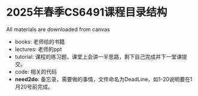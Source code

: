# 2025年春季CS6491课程目录结构
All materials are downloaded from canvas
- books: 老师给的书籍
- lectures: 老师的ppt
- tutorial: 课程的练习题，课堂上会讲一半思路，剩下自己完成并下一堂课提交。
- code: 相关的代码
- **need2do**: 备忘录，需要做的事情，文件命名为DeadLine，如1-20说明要在1月20号前完成。